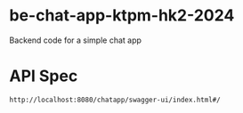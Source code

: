 # be-chat-app-ktpm-hk2-2024
Backend code for a simple chat app

# API Spec
`http://localhost:8080/chatapp/swagger-ui/index.html#/`
